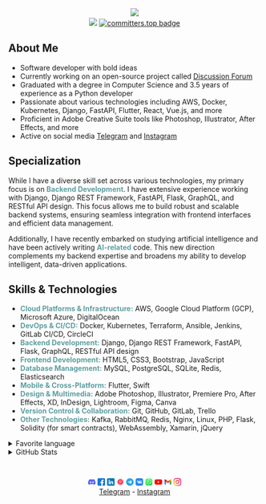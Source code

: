<div id="header" align="center">
    <img src="https://media.giphy.com/media/M9gbBd9nbDrOTu1Mqx/giphy.gif" width="100" />
</div>
<div id="header" align="center">
    <img src="https://komarev.com/ghpvc/?username=marse11e&style=flat-square&color=yellow"/>
    <a href="https://user-badge.committers.top/kazakhstan_private/marse11e">
        <img src="https://user-badge.committers.top/kazakhstan_private/marse11e.svg" alt="committers.top badge">
    </a>
</div>


<h2>About Me</h2>
<ul>
    <li>Software developer with bold ideas</li>
    <li>Currently working on an open-source project called 
        <a href="https://github.com/marse11e/Discussion-Forum-Django">Discussion Forum</a>
    </li>
    <li>Graduated with a degree in Computer Science and 3.5 years of experience as a Python developer</li>
    <li>Passionate about various technologies including AWS, Docker, Kubernetes, Django, FastAPI, Flutter, React, Vue.js, and more</li>
    <li>Proficient in Adobe Creative Suite tools like Photoshop, Illustrator, After Effects, and more</li>
    <li>Active on social media 
        <a href="https://t.me/MarselleNaz">Telegram</a> and 
        <a href="https://instagram.com/marselle.naz">Instagram</a>
    </li>
</ul>


<h2><b>Specialization</b></h2>
<p>While I have a diverse skill set across various technologies, my primary focus is on <strong style='color: cadetblue;'>Backend Development</strong>. I have extensive experience working with Django, Django REST Framework, FastAPI, Flask, GraphQL, and RESTful API design. This focus allows me to build robust and scalable backend systems, ensuring seamless integration with frontend interfaces and efficient data management.</p>
<p>Additionally, I have recently embarked on studying artificial intelligence and have been actively writing <strong style='color: cadetblue;'>AI-related</strong> code. This new direction complements my backend expertise and broadens my ability to develop intelligent, data-driven applications.</p>
<h2><b>Skills & Technologies</b></h2>
<ul>
    <li><strong style='color: cadetblue;'>Cloud Platforms & Infrastructure:</strong> AWS, Google Cloud Platform (GCP), Microsoft Azure, DigitalOcean</li>
    <li><strong style='color: cadetblue;'>DevOps & CI/CD:</strong> Docker, Kubernetes, Terraform, Ansible, Jenkins, GitLab CI/CD, CircleCI</li>
    <li><strong style='color: cadetblue;'>Backend Development:</strong> Django, Django REST Framework, FastAPI, Flask, GraphQL, RESTful API design</li>
    <li><strong style='color: cadetblue;'>Frontend Development:</strong> HTML5, CSS3, Bootstrap, JavaScript</li>
    <li><strong style='color: cadetblue;'>Database Management:</strong> MySQL, PostgreSQL, SQLite, Redis, Elasticsearch</li>
    <li><strong style='color: cadetblue;'>Mobile & Cross-Platform:</strong> Flutter, Swift</li>
    <li><strong style='color: cadetblue;'>Design & Multimedia:</strong> Adobe Photoshop, Illustrator, Premiere Pro, After Effects, XD, InDesign, Lightroom, Figma, Canva</li>
    <li><strong style='color: cadetblue;'>Version Control & Collaboration:</strong> Git, GitHub, GitLab, Trello</li>
    <li><strong style='color: cadetblue;'>Other Technologies:</strong> Kafka, RabbitMQ, Redis, Nginx, Linux, PHP, Flask, Solidity (for smart contracts), WebAssembly, Xamarin, jQuery</li>
</ul>


<details>
    <summary>Favorite language</summary>
    <div id="header" align="center">
        <img src="https://img.shields.io/badge/Python-cornflowerblue?style=for-the-badge&logo=Python&logoColor=white" alt="Python"/>
        <img src="https://img.shields.io/badge/Javascript-yellow?style=for-the-badge&logo=Javascript&logoColor=white" alt="Javascript"/>
        <br>
    <code>Software: Linux, Fedora</code>
    </div>
</details>


<details>
    <summary>GitHub Stats</summary>
    <img
        src="https://github-readme-stats.vercel.app/api?username=marse11e&theme=radical&hide_border=true&include_all_commits=false&count_private=true">
    <img src="https://github-readme-streak-stats.herokuapp.com/?user=marse11e&theme=radical&hide_border=true">
    <img src="https://github-profile-trophy.vercel.app/?username=marse11e&theme=darkhub&no-frame=true&no-bg=false&margin-w=4"
        width="950px">
</details>


<pre>

</pre>


<div id="header" align="center">
        <img width="15px" height="15px" src="./icons/discord.png" />
        <img width="15px" height="15px" src="./icons/facebook.png" />
        <img width="15px" height="15px" src="./icons/linkedin.png" />
        <img width="15px" height="15px" src="./icons/pinterst.png" />
        <img width="15px" height="15px" src="./icons/telegram.png" />
        <img width="15px" height="15px" src="./icons/vk.png" />
        <img width="15px" height="15px" src="./icons/whatsapp.png" />
        <img width="15px" height="15px" src="./icons/youtube.png" />
        <img width="15px" height="15px" src="./icons/gmail.png" />
        <img width="15px" height="15px" src="./icons/instagram.png" />
    <br>
    <a href='https://t.me/MarselleNaz'>Telegram</a> -
    <a href='https://instagram.com/marselle.naz'>Instagram</a>
</div>

